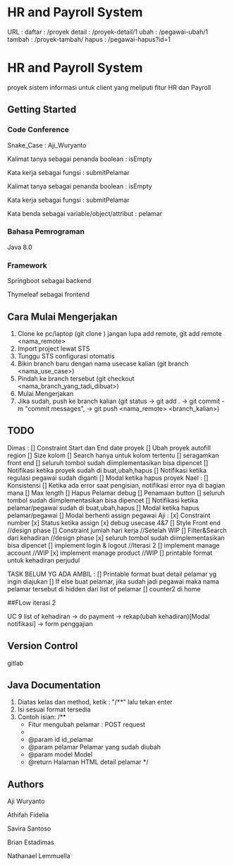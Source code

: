 # HR and Payroll System

URL : 
daftar : /proyek
detail : /proyek-detail/1
ubah : /pegawai-ubah/1
tambah : /proyek-tambah/
hapus : /pegawai-hapus?id=1



# HR and Payroll System

proyek sistem informasi untuk client yang meliputi fitur HR dan Payroll

## Getting Started

### Code Conference
Snake_Case : Aji_Wuryanto

Kalimat tanya sebagai penanda boolean : isEmpty

Kata kerja sebagai fungsi : submitPelamar

Kalimat tanya sebagai penanda boolean : isEmpty

Kata kerja sebagai fungsi : submitPelamar

Kata benda sebagai variable/object/attribut : pelamar

### Bahasa Pemrograman

Java 8.0

### Framework
Springboot sebagai backend

Thymeleaf sebagai frontend

## Cara Mulai Mengerjakan

1. Clone ke pc/laptop (git clone <url>) jangan lupa add remote, git add remote <nama_remote> <url>
2. Import project lewat STS
3. Tunggu STS configurasi otomatis
4. Bikin branch baru dengan nama usecase kalian (git branch <nama_use_case>)
5. Pindah ke branch tersebut (git checkout <nama_branch_yang_tadi_dibuat>)
6. Mulai Mengerjakan
7. Jika sudah, push ke branch kalian (git status -> git add . -> git commit -m "commit messages", -> git push <nama_remote> <branch_kalian>)

## TODO
Dimas : 
[] Constraint Start dan End date proyek
[] Ubah proyek autofill region
[] Size kolom
[] Search hanya untuk kolom tertentu
[] seragamkan front end
[] seluruh tombol sudah diimplementasikan bisa dipencet
[] Notifikasi ketika proyek sudah di buat,ubah,hapus
[] Notifikasi ketika regulasi pegawai sudah diganti
[] Modal ketika hapus proyek
Nael :
[] Konsistensi
[] Ketika ada error saat pengisian, notifikasi error nya di bagian mana
[] Max length
[] Hapus Pelamar debug
[] Penamaan button
[] seluruh tombol sudah diimplementasikan bisa dipencet
[] Notifikasi ketika pelamar/pegawai sudah di buat,ubah,hapus
[] Modal ketika hapus pelamar/pegawai
[] Modal berhenti assign pegawai
Aji :
[x] Constraint number
[x] Status ketika assign
[x] debug usecase 4&7
[] Style Front end //design phase
[] Constraint jumlah hari kerja //Setelah WIP
[] Filter&Search dari kehadiran //design phase
[x] seluruh tombol sudah diimplementasikan bisa dipencet
[] implement login & logout //Iterasi 2 
[] implement manage account	//WIP
[x] implement manage product //WIP
[] printable format untuk kehadiran perjudul

TASK BELUM YG ADA AMBIL :
[] Printable format buat detail pelamar yg ingin diajukan
[] If else buat pelamar, jika sudah jadi pegawai maka nama pelamar tersebut di hidden dari list of pelamar
[] counter2 di home

##FLow iterasi 2

UC 9
list of kehadiran -> do payment -> rekap(ubah kehadiran)[Modal notifikasi] -> form penggajian




## Version Control

gitlab

## Java Documentation
1. Diatas kelas dan method, ketik : "/**" lalu tekan enter
2. Isi sesuai format tersedia
3. Contoh isian:
/**
    * Fitur mengubah pelamar : POST request
	* 
	* @param id      id_pelamar
	* @param pelamar Pelamar yang sudah diubah
	* @param model   Model
	* @return Halaman HTML detail pelamar
*/

## Authors

Aji Wuryanto

Athifah Fidelia 

Savira Santoso

Brian Estadimas

Nathanael Lemmuella

